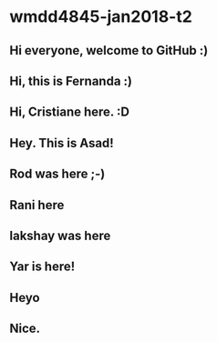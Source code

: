 # wmdd4845-jan2018-t2

## Hi everyone, welcome to GitHub :)
## Hi, this is Fernanda :)
## Hi, Cristiane here. :D
## Hey. This is Asad!
## Rod was here ;-)
## Rani here
## lakshay was here
## Yar is here!
## Heyo

## Nice.

